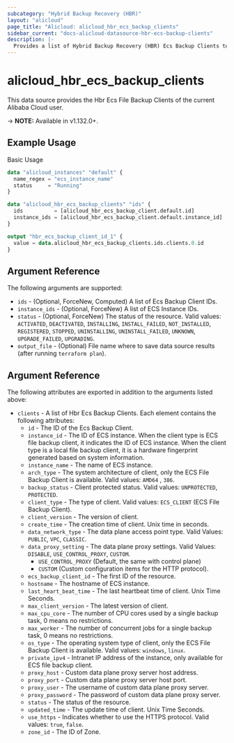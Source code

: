 ```yaml
---
subcategory: "Hybrid Backup Recovery (HBR)"
layout: "alicloud"
page_title: "Alicloud: alicloud_hbr_ecs_backup_clients"
sidebar_current: "docs-alicloud-datasource-hbr-ecs-backup-clients"
description: |-
  Provides a list of Hybrid Backup Recovery (HBR) Ecs Backup Clients to the user.
---
```


# alicloud\_hbr\_ecs\_backup\_clients

This data source provides the Hbr Ecs File Backup Clients of the current Alibaba Cloud user.

-> **NOTE:** Available in v1.132.0+.

## Example Usage

Basic Usage

```terraform
data "alicloud_instances" "default" {
  name_regex = "ecs_instance_name"
  status     = "Running"
}

data "alicloud_hbr_ecs_backup_clients" "ids" {
  ids          = [alicloud_hbr_ecs_backup_client.default.id]
  instance_ids = [alicloud_hbr_ecs_backup_client.default.instance_id]
}

output "hbr_ecs_backup_client_id_1" {
  value = data.alicloud_hbr_ecs_backup_clients.ids.clients.0.id
}
```

## Argument Reference

The following arguments are supported:

* `ids` - (Optional, ForceNew, Computed)  A list of Ecs Backup Client IDs.
* `instance_ids` - (Optional, ForceNew) A list of ECS Instance IDs.
* `status` - (Optional, ForceNew) The status of the resource. Valid values: `ACTIVATED`, `DEACTIVATED`, `INSTALLING`, `INSTALL_FAILED`, `NOT_INSTALLED`, `REGISTERED`, `STOPPED`, `UNINSTALLING`, `UNINSTALL_FAILED`, `UNKNOWN`, `UPGRADE_FAILED`, `UPGRADING`.
* `output_file` - (Optional) File name where to save data source results (after running `terraform plan`).

## Argument Reference

The following attributes are exported in addition to the arguments listed above:

* `clients` - A list of Hbr Ecs Backup Clients. Each element contains the following attributes:
    * `id` - The ID of the Ecs Backup Client.
    * `instance_id` - The ID of ECS instance. When the client type is ECS file backup client, it indicates the ID of ECS instance. When the client type is a local file backup client, it is a hardware fingerprint generated based on system information.
    * `instance_name` - The name of ECS instance.
    * `arch_type` - The system architecture of client, only the ECS File Backup Client is available. Valid values: `AMD64` , `386`.
    * `backup_status` - Client protected status. Valid values: `UNPROTECTED`, `PROTECTED`.
    * `client_type` - The type of client. Valid values: `ECS_CLIENT` (ECS File Backup Client).
    * `client_version` - The version of client.
    * `create_time` - The creation time of client. Unix time in seconds.
    * `data_network_type` - The data plane access point type. Valid Values: `PUBLIC`, `VPC`, `CLASSIC`.
    * `data_proxy_setting` - The data plane proxy settings. Valid Values: `DISABLE`, `USE_CONTROL_PROXY`, `CUSTOM`.
        * `USE_CONTROL_PROXY` (Default, the same with control plane)
        * `CUSTOM` (Custom configuration items for the HTTP protocol).
    * `ecs_backup_client_id` - The first ID of the resource.
    * `hostname` - The hostname of ECS instance.
    * `last_heart_beat_time` - The last heartbeat time of client. Unix Time Seconds.
    * `max_client_version` - The latest version of client.
    * `max_cpu_core` - The number of CPU cores used by a single backup task, 0 means no restrictions.
    * `max_worker` - The number of concurrent jobs for a single backup task, 0 means no restrictions.
    * `os_type` - The operating system type of client, only the ECS File Backup Client is available. Valid values: `windows`, `linux`.
    * `private_ipv4` - Intranet IP address of the instance, only available for ECS file backup client.
    * `proxy_host` - Custom data plane proxy server host address.
    * `proxy_port` - Custom data plane proxy server host port.
    * `proxy_user` - The username of custom data plane proxy server.
    * `proxy_password` -  The password of custom data plane proxy server.
    * `status` - The status of the resource.
    * `updated_time` - The update time of client. Unix Time Seconds.
    * `use_https` - Indicates whether to use the HTTPS protocol. Valid values: `true`, `false`.
    * `zone_id` - The ID of Zone.
